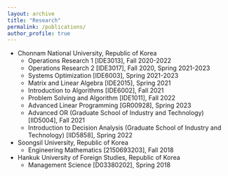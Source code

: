 ```yaml
---
layout: archive
title: "Research"
permalink: /publications/
author_profile: true
---
```


- Chonnam National University, Republic of Korea
  - Operations Research 1 [IDE3013], Fall 2020-2022
  - Operations Research 2 [IDE3017], Fall 2020, Spring 2021-2023
  - Systems Optimization [IDE6003], Spring 2021-2023
  - Matrix and Linear Algebra [IDE2015], Spring 2021
  - Introduction to Algorithms [IDE6002], Fall 2021
  - Problem Solving and Algorithm [IDE1011], Fall 2022
  - Advanced Linear Programming [GR00928], Spring 2023
  - Advanced OR (Graduate School of Industry and Technology) [IID5004], Fall 2021
  - Introduction to Decision Analysis (Graduate School of Industry and Technology) [IID5858], Spring 2022 
- Soongsil University, Republic of Korea
  - Engineering Mathematics [2150693203], Fall 2018
- Hankuk University of Foreign Studies, Republic of Korea
  - Management Science [D03380202], Spring 2018

